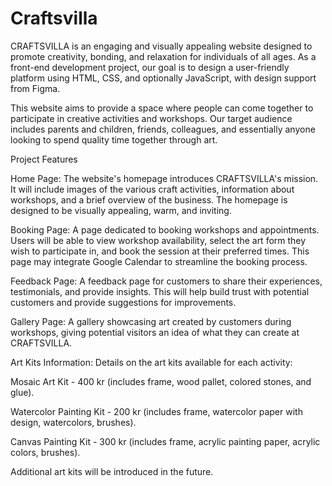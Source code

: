 # Craftsvilla

CRAFTSVILLA is an engaging and visually appealing website designed to promote creativity, bonding, and relaxation for individuals of all ages. As a front-end development project, our goal is to design a user-friendly platform using HTML, CSS, and optionally JavaScript, with design support from Figma.

This website aims to provide a space where people can come together to participate in creative activities and workshops. Our target audience includes parents and children, friends, colleagues, and essentially anyone looking to spend quality time together through art.

Project Features

Home Page: The website's homepage introduces CRAFTSVILLA's mission. It will include images of the various craft activities, information about workshops, and a brief overview of the business. The homepage is designed to be visually appealing, warm, and inviting.

Booking Page: A page dedicated to booking workshops and appointments. Users will be able to view workshop availability, select the art form they wish to participate in, and book the session at their preferred times. This page may integrate Google Calendar to streamline the booking process.

Feedback Page: A feedback page for customers to share their experiences, testimonials, and provide insights. This will help build trust with potential customers and provide suggestions for improvements.

Gallery Page: A gallery showcasing art created by customers during workshops, giving potential visitors an idea of what they can create at CRAFTSVILLA.

Art Kits Information: Details on the art kits available for each activity:

Mosaic Art Kit - 400 kr (includes frame, wood pallet, colored stones, and glue).

Watercolor Painting Kit - 200 kr (includes frame, watercolor paper with design, watercolors, brushes).

Canvas Painting Kit - 300 kr (includes frame, acrylic painting paper, acrylic colors, brushes).

Additional art kits will be introduced in the future.